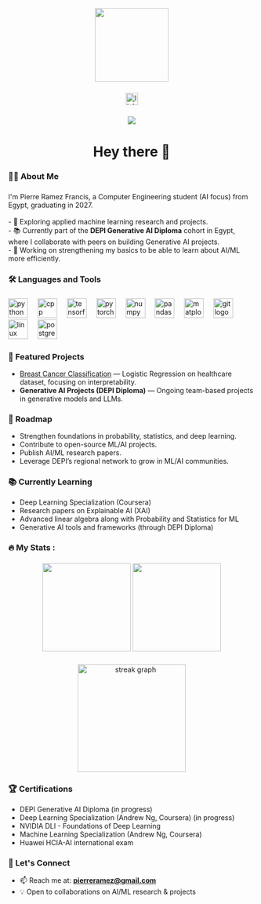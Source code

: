 <div align="center">
  <img height="150" src="https://media.giphy.com/media/M9gbBd9nbDrOTu1Mqx/giphy.gif"  />
</div>

###

<div align="center">
  <a href="https://www.linkedin.com/in/pierreramez" target="_blank">
    <img src="https://img.shields.io/static/v1?message=LinkedIn&logo=linkedin&label=&color=0077B5&logoColor=white&labelColor=&style=for-the-badge" height="25" alt="linkedin logo"  />
  </a>
</div>

###

<div align="center">
  <img src="https://visitor-badge.laobi.icu/badge?page_id=pierreramez.pierreramez&"  />
</div>

###

<h1 align="center">Hey there 👋</h1>

###

<h3 align="left">👩‍💻  About Me</h3>

###

<p align="left">
I'm Pierre Ramez Francis, a Computer Engineering student (AI focus) from Egypt, graduating in 2027.<br><br>
- 🔭 Exploring applied machine learning research and projects.<br>
- 📚 Currently part of the <b>DEPI Generative AI Diploma</b> cohort in Egypt, where I collaborate with peers on building Generative AI projects.<br>
- 🧪 Working on strengthening my basics to be able to learn about AI/ML more efficiently.<br>
</p>

###

<h3 align="left">🛠 Languages and Tools</h3>

###

<div align="left">
  <img src="https://cdn.jsdelivr.net/gh/devicons/devicon/icons/python/python-original.svg" height="40" alt="python logo" />
  <img width="12" />
  <img src="https://cdn.jsdelivr.net/gh/devicons/devicon/icons/cplusplus/cplusplus-original.svg" height="40" alt="cpp logo" />
  <img width="12" />
  <img src="https://cdn.jsdelivr.net/gh/devicons/devicon/icons/tensorflow/tensorflow-original.svg" height="40" alt="tensorflow logo" />
  <img width="12" />
  <img src="https://cdn.jsdelivr.net/gh/devicons/devicon/icons/pytorch/pytorch-original.svg" height="40" alt="pytorch logo" />
  <img width="12" />
  <img src="https://cdn.jsdelivr.net/gh/devicons/devicon/icons/numpy/numpy-original.svg" height="40" alt="numpy logo" />
  <img width="12" />
  <img src="https://cdn.jsdelivr.net/gh/devicons/devicon/icons/pandas/pandas-original.svg" height="40" alt="pandas logo" />
  <img width="12" />
  <img src="https://cdn.jsdelivr.net/gh/devicons/devicon/icons/matplotlib/matplotlib-original.svg" height="40" alt="matplotlib logo" />
  <img width="12" />
  <img src="https://cdn.jsdelivr.net/gh/devicons/devicon/icons/git/git-original.svg" height="40" alt="git logo" />
  <img width="12" />
  <img src="https://cdn.jsdelivr.net/gh/devicons/devicon/icons/linux/linux-original.svg" height="40" alt="linux logo" />
  <img width="12" />
  <img src="https://cdn.jsdelivr.net/gh/devicons/devicon/icons/postgresql/postgresql-original.svg" height="40" alt="postgresql logo" />
  
</div>

###

<h3 align="left">📌 Featured Projects</h3>

- [Breast Cancer Classification](https://github.com/pierreramez/breast-cancer-ml) — Logistic Regression on healthcare dataset, focusing on interpretability.  
- <b>Generative AI Projects (DEPI Diploma)</b> — Ongoing team-based projects in generative models and LLMs.  

###

<h3 align="left">🎯 Roadmap</h3>

- Strengthen foundations in probability, statistics, and deep learning.  
- Contribute to open-source ML/AI projects.  
- Publish AI/ML research papers.  
- Leverage DEPI’s regional network to grow in ML/AI communities.  

###

<h3 align="left">📚 Currently Learning</h3>

- Deep Learning Specialization (Coursera)  
- Research papers on Explainable AI (XAI)  
- Advanced linear algebra along with Probability and Statistics for ML  
- Generative AI tools and frameworks (through DEPI Diploma)  

###
<h3 align="left">🔥   My Stats :</h3>

###
<div align="center">
  <img src="https://github-readme-stats-4fn990bid-pierre-ramezs-projects.vercel.app/api?username=pierreramez&show_icons=true&theme=ambient_gradient&cache_bust=20250917T172950" height="180" />
  <img src="https://github-readme-stats-4fn990bid-pierre-ramezs-projects.vercel.app/api/top-langs?username=pierreramez&layout=compact&theme=ambient_gradient&cache_bust=20250917T172950" height="180" />
</div>


###

<div align="center">
  <img src="https://streak-stats.demolab.com?user=pierreramez&locale=en&mode=daily&theme=dark&hide_border=false&border_radius=5&order=3" height="220" alt="streak graph"  />
</div>

###

<h3 align="left">🏆 Certifications</h3>

- DEPI Generative AI Diploma (in progress)
- Deep Learning Specialization (Andrew Ng, Coursera) (in progress)
- NVIDIA DLI - Foundations of Deep Learning
- Machine Learning Specialization (Andrew Ng, Coursera)
- Huawei HCIA-AI international exam

###

<h3 align="left">🤝 Let's Connect</h3>

- 📫 Reach me at: **pierreramez@gmail.com**  
- 💡 Open to collaborations on AI/ML research & projects
